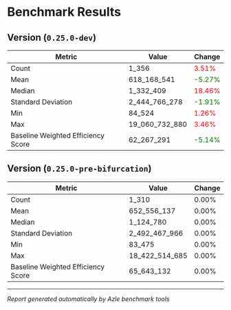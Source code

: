 # Benchmark Results

## Version (`0.25.0-dev`)

| Metric                             | Value          | Change                                   |
| ---------------------------------- | -------------- | ---------------------------------------- |
| Count                              | 1_356          | <span style="color: red">3.51%</span>    |
| Mean                               | 618_168_541    | <span style="color: green">-5.27%</span> |
| Median                             | 1_332_409      | <span style="color: red">18.46%</span>   |
| Standard Deviation                 | 2_444_766_278  | <span style="color: green">-1.91%</span> |
| Min                                | 84_524         | <span style="color: red">1.26%</span>    |
| Max                                | 19_060_732_880 | <span style="color: red">3.46%</span>    |
| Baseline Weighted Efficiency Score | 62_267_291     | <span style="color: green">-5.14%</span> |

## Version (`0.25.0-pre-bifurcation`)

| Metric                             | Value          | Change |
| ---------------------------------- | -------------- | ------ |
| Count                              | 1_310          | 0.00%  |
| Mean                               | 652_556_137    | 0.00%  |
| Median                             | 1_124_780      | 0.00%  |
| Standard Deviation                 | 2_492_467_966  | 0.00%  |
| Min                                | 83_475         | 0.00%  |
| Max                                | 18_422_514_685 | 0.00%  |
| Baseline Weighted Efficiency Score | 65_643_132     | 0.00%  |

---

_Report generated automatically by Azle benchmark tools_

